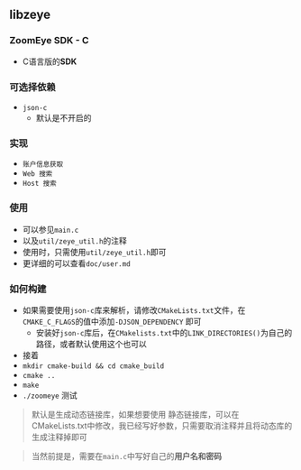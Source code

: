 ## libzeye

### ZoomEye SDK - C 
- C语言版的**SDK**

### 可选择依赖

- `json-c`
	- 默认是不开启的

### 实现

- `账户信息获取`
- `Web 搜索`
- `Host 搜索`

### 使用

- 可以参见`main.c`
- 以及`util/zeye_util.h`的注释
- 使用时，只需使用`util/zeye_util.h`即可
- 更详细的可以查看`doc/user.md`

### 如何构建
- 如果需要使用`json-c`库来解析，请修改`CMakeLists.txt`文件，在`CMAKE_C_FLAGS`的值中添加`-DJSON_DEPENDENCY` 即可
	- 安装好`json-c`库后，在`CMakelists.txt`中的`LINK_DIRECTORIES()`为自己的路径，或者默认使用这个也可以
- 接着
- `mkdir cmake-build && cd cmake_build`
- `cmake ..`
- `make`
- `./zoomeye` 测试

> 默认是生成动态链接库，如果想要使用 静态链接库，可以在CMakeLists.txt中修改，我已经写好参数，只需要取消注释并且将动态库的生成注释掉即可

> 当然前提是，需要在`main.c`中写好自己的**用户名和密码**
		